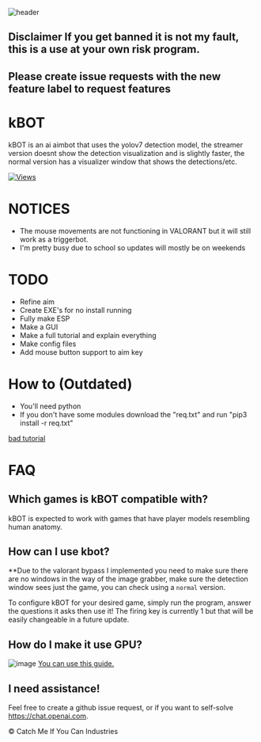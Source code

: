 ![header](https://capsule-render.vercel.app/api?type=waving&color=auto&height=300&section=header&text=kBOT&fontSize=90&animation=fadeIn)
## **Disclaimer** If you get banned it is not my fault, this is a use at your own risk program.



## Please create issue requests with the new feature label to request features

# kBOT

kBOT is an ai aimbot that uses the yolov7 detection model, the streamer version doesnt show the detection visualization and is slightly faster, the normal version has a visualizer window that shows the detections/etc.

[![Views](https://hits.seeyoufarm.com/api/count/incr/badge.svg?url=https%3A%2F%2Fgithub.com%2Fkbdevs%2Fai-aimbot&count_bg=%239279B5&title_bg=%23555555&icon=&icon_color=%23FFFFFF&title=Views&edge_flat=false)](https://hits.seeyoufarm.com)

# NOTICES
- The mouse movements are not functioning in VALORANT but it will still work as a triggerbot.
- I'm pretty busy due to school so updates will mostly be on weekends

# TODO
- Refine aim
- Create EXE's for no install running
- Fully make ESP
- Make a GUI
- Make a full tutorial and explain everything
- Make config files
- Add mouse button support to aim key


# How to (Outdated)

- You'll need python
- If you don't have some modules download the "req.txt" and run "pip3 install -r req.txt"

[bad tutorial](https://github.com/kbdevs/ai-aimbot/assets/86767129/dda5a2f0-89b7-4cb8-9332-a61588bc0123)



# FAQ

## Which games is kBOT compatible with?

kBOT is expected to work with games that have player models resembling human anatomy.

## How can I use kbot?

**Due to the valorant bypass I implemented you need to make sure there are no windows in the way of the image grabber, make sure the detection window sees just the game, you can check using a `normal` version.

To configure kBOT for your desired game, simply run the program, answer the questions it asks then use it! The firing key is currently 1 but that will be easily changeable in a future update.

## How do I make it use GPU?
![image](https://github.com/kbdevs/ai-aimbot/assets/86767129/4231cfa3-6a3f-485e-aaa7-ef7a78680ae8)
[You can use this guide.](https://medium.com/analytics-vidhya/build-opencv-from-source-with-cuda-for-gpu-access-on-windows-5cd0ce2b9b37) 


## I need assistance!

Feel free to create a github issue request, or if you want to self-solve https://chat.openai.com.

© Catch Me If You Can Industries
